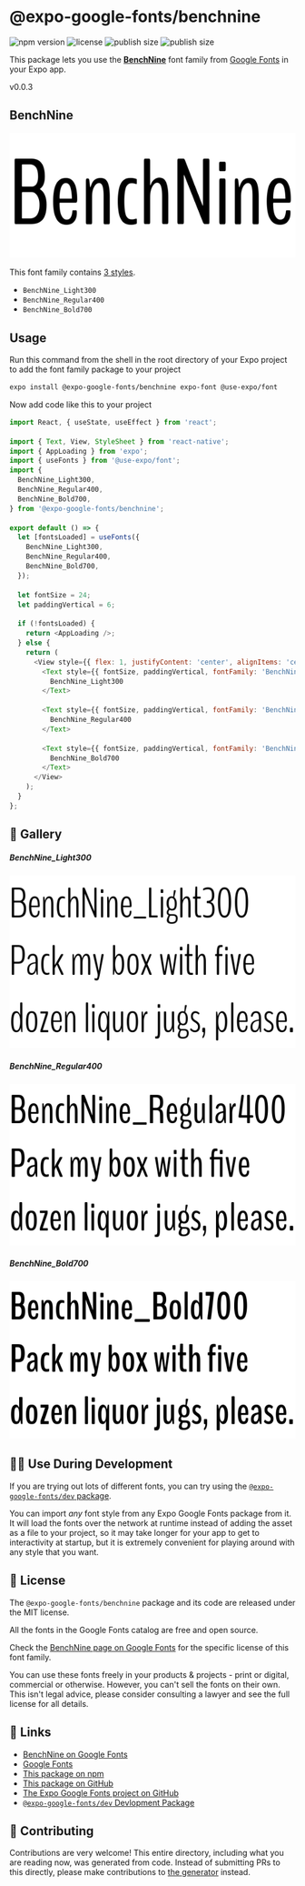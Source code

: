 # @expo-google-fonts/benchnine

![npm version](https://flat.badgen.net/npm/v/@expo-google-fonts/benchnine)
![license](https://flat.badgen.net/github/license/expo/google-fonts)
![publish size](https://flat.badgen.net/packagephobia/install/@expo-google-fonts/benchnine)
![publish size](https://flat.badgen.net/packagephobia/publish/@expo-google-fonts/benchnine)

This package lets you use the [**BenchNine**](https://fonts.google.com/specimen/BenchNine) font family from [Google Fonts](https://fonts.google.com/) in your Expo app.

v0.0.3

## BenchNine

![BenchNine](./font-family.png)

This font family contains [3 styles](#-gallery).

- `BenchNine_Light300`
- `BenchNine_Regular400`
- `BenchNine_Bold700`

## Usage

Run this command from the shell in the root directory of your Expo project to add the font family package to your project
```sh
expo install @expo-google-fonts/benchnine expo-font @use-expo/font
```

Now add code like this to your project
```js
import React, { useState, useEffect } from 'react';

import { Text, View, StyleSheet } from 'react-native';
import { AppLoading } from 'expo';
import { useFonts } from '@use-expo/font';
import {
  BenchNine_Light300,
  BenchNine_Regular400,
  BenchNine_Bold700,
} from '@expo-google-fonts/benchnine';

export default () => {
  let [fontsLoaded] = useFonts({
    BenchNine_Light300,
    BenchNine_Regular400,
    BenchNine_Bold700,
  });

  let fontSize = 24;
  let paddingVertical = 6;

  if (!fontsLoaded) {
    return <AppLoading />;
  } else {
    return (
      <View style={{ flex: 1, justifyContent: 'center', alignItems: 'center' }}>
        <Text style={{ fontSize, paddingVertical, fontFamily: 'BenchNine_Light300' }}>
          BenchNine_Light300
        </Text>

        <Text style={{ fontSize, paddingVertical, fontFamily: 'BenchNine_Regular400' }}>
          BenchNine_Regular400
        </Text>

        <Text style={{ fontSize, paddingVertical, fontFamily: 'BenchNine_Bold700' }}>
          BenchNine_Bold700
        </Text>
      </View>
    );
  }
};

```

## 🔡 Gallery

##### BenchNine_Light300
![BenchNine_Light300](./819e7479fd3310e52e9754666e7a85aae97b6ea92363f425c93d1763341c5720.ttf.png)

##### BenchNine_Regular400
![BenchNine_Regular400](./6ff13f62cc4e1011ea688bc0bdad0ec34826a3c14cbc1b9ec0ed2b768a756be1.ttf.png)

##### BenchNine_Bold700
![BenchNine_Bold700](./ad7761d772dd04c7cf6c3ea55ea6f5bc9ca1540a2961a12251b37aee5d067022.ttf.png)


## 👩‍💻 Use During Development

If you are trying out lots of different fonts, you can try using the [`@expo-google-fonts/dev` package](https://github.com/expo/google-fonts/tree/master/font-packages/dev#readme).

You can import *any* font style from any Expo Google Fonts package from it. It will load the fonts
over the network at runtime instead of adding the asset as a file to your project, so it may take longer
for your app to get to interactivity at startup, but it is extremely convenient
for playing around with any style that you want.

## 📖 License

The `@expo-google-fonts/benchnine` package and its code are released under the MIT license.

All the fonts in the Google Fonts catalog are free and open source.

Check the [BenchNine page on Google Fonts](https://fonts.google.com/specimen/BenchNine) for the specific license of this font family.

You can use these fonts freely in your products & projects - print or digital, commercial or otherwise. However, you can't sell the fonts on their own. This isn't legal advice, please consider consulting a lawyer and see the full license for all details.

## 🔗 Links

- [BenchNine on Google Fonts](https://fonts.google.com/specimen/BenchNine)
- [Google Fonts](https://fonts.google.com/)
- [This package on npm](https://www.npmjs.com/package/@expo-google-fonts/benchnine)
- [This package on GitHub](https://github.com/expo/google-fonts/tree/master/font-packages/benchnine)
- [The Expo Google Fonts project on GitHub](https://github.com/expo/google-fonts)
- [`@expo-google-fonts/dev` Devlopment Package](https://github.com/expo/google-fonts/tree/master/font-packages/dev)


## 🤝 Contributing

Contributions are very welcome! This entire directory, including what you are reading now, was generated from code. Instead of submitting PRs to this directly, please make contributions to [the generator](https://github.com/expo/google-fonts/tree/master/packages/generator) instead.
